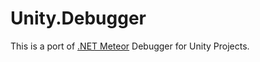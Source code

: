 # Unity.Debugger
This is a port of [.NET Meteor](https://github.com/JaneySprings/DotNet.Meteor) Debugger for Unity Projects.